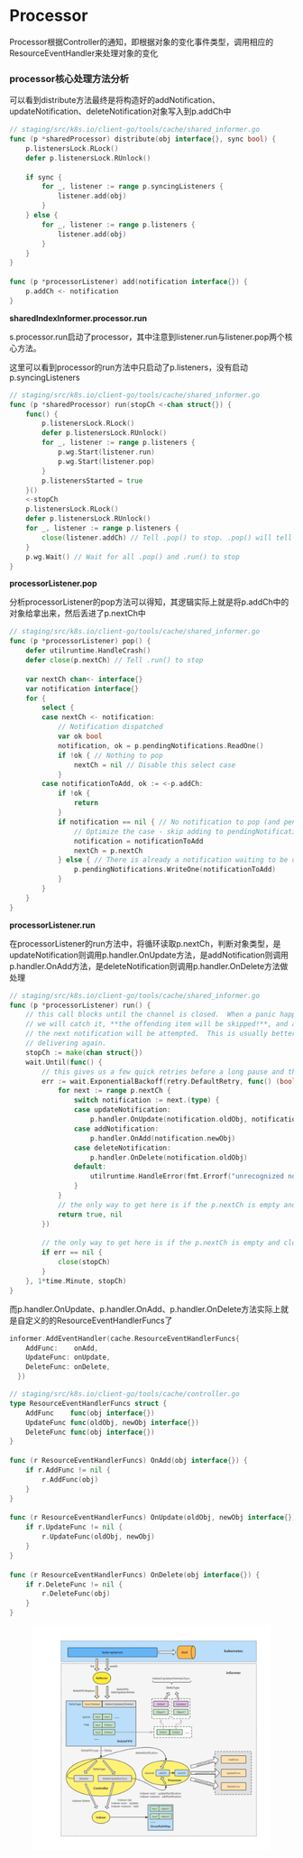 # Processor

Processor根据Controller的通知，即根据对象的变化事件类型，调用相应的ResourceEventHandler来处理对象的变化

### processor核心处理方法分析 <a href="#id-4processor-he-xin-chu-li-fang-fa-fen-xi" id="id-4processor-he-xin-chu-li-fang-fa-fen-xi"></a>

可以看到distribute方法最终是将构造好的addNotification、updateNotification、deleteNotification对象写入到p.addCh中

```go
// staging/src/k8s.io/client-go/tools/cache/shared_informer.go
func (p *sharedProcessor) distribute(obj interface{}, sync bool) {
	p.listenersLock.RLock()
	defer p.listenersLock.RUnlock()

	if sync {
		for _, listener := range p.syncingListeners {
			listener.add(obj)
		}
	} else {
		for _, listener := range p.listeners {
			listener.add(obj)
		}
	}
}

func (p *processorListener) add(notification interface{}) {
	p.addCh <- notification
}

```

**sharedIndexInformer.processor.run**

s.processor.run启动了processor，其中注意到listener.run与listener.pop两个核心方法。

这里可以看到processor的run方法中只启动了p.listeners，没有启动p.syncingListeners

```go
// staging/src/k8s.io/client-go/tools/cache/shared_informer.go
func (p *sharedProcessor) run(stopCh <-chan struct{}) {
	func() {
		p.listenersLock.RLock()
		defer p.listenersLock.RUnlock()
		for _, listener := range p.listeners {
			p.wg.Start(listener.run)
			p.wg.Start(listener.pop)
		}
		p.listenersStarted = true
	}()
	<-stopCh
	p.listenersLock.RLock()
	defer p.listenersLock.RUnlock()
	for _, listener := range p.listeners {
		close(listener.addCh) // Tell .pop() to stop. .pop() will tell .run() to stop
	}
	p.wg.Wait() // Wait for all .pop() and .run() to stop
}

```

**processorListener.pop**

分析processorListener的pop方法可以得知，其逻辑实际上就是将p.addCh中的对象给拿出来，然后丢进了p.nextCh中

```go
// staging/src/k8s.io/client-go/tools/cache/shared_informer.go
func (p *processorListener) pop() {
	defer utilruntime.HandleCrash()
	defer close(p.nextCh) // Tell .run() to stop

	var nextCh chan<- interface{}
	var notification interface{}
	for {
		select {
		case nextCh <- notification:
			// Notification dispatched
			var ok bool
			notification, ok = p.pendingNotifications.ReadOne()
			if !ok { // Nothing to pop
				nextCh = nil // Disable this select case
			}
		case notificationToAdd, ok := <-p.addCh:
			if !ok {
				return
			}
			if notification == nil { // No notification to pop (and pendingNotifications is empty)
				// Optimize the case - skip adding to pendingNotifications
				notification = notificationToAdd
				nextCh = p.nextCh
			} else { // There is already a notification waiting to be dispatched
				p.pendingNotifications.WriteOne(notificationToAdd)
			}
		}
	}
}

```

**processorListener.run**

在processorListener的run方法中，将循环读取p.nextCh，判断对象类型，是updateNotification则调用p.handler.OnUpdate方法，是addNotification则调用p.handler.OnAdd方法，是deleteNotification则调用p.handler.OnDelete方法做处理

```go
// staging/src/k8s.io/client-go/tools/cache/shared_informer.go
func (p *processorListener) run() {
	// this call blocks until the channel is closed.  When a panic happens during the notification
	// we will catch it, **the offending item will be skipped!**, and after a short delay (one second)
	// the next notification will be attempted.  This is usually better than the alternative of never
	// delivering again.
	stopCh := make(chan struct{})
	wait.Until(func() {
		// this gives us a few quick retries before a long pause and then a few more quick retries
		err := wait.ExponentialBackoff(retry.DefaultRetry, func() (bool, error) {
			for next := range p.nextCh {
				switch notification := next.(type) {
				case updateNotification:
					p.handler.OnUpdate(notification.oldObj, notification.newObj)
				case addNotification:
					p.handler.OnAdd(notification.newObj)
				case deleteNotification:
					p.handler.OnDelete(notification.oldObj)
				default:
					utilruntime.HandleError(fmt.Errorf("unrecognized notification: %T", next))
				}
			}
			// the only way to get here is if the p.nextCh is empty and closed
			return true, nil
		})

		// the only way to get here is if the p.nextCh is empty and closed
		if err == nil {
			close(stopCh)
		}
	}, 1*time.Minute, stopCh)
}


```

而p.handler.OnUpdate、p.handler.OnAdd、p.handler.OnDelete方法实际上就是自定义的的ResourceEventHandlerFuncs了

```go
informer.AddEventHandler(cache.ResourceEventHandlerFuncs{
    AddFunc:    onAdd,
    UpdateFunc: onUpdate,
    DeleteFunc: onDelete,
  })

```

```go
// staging/src/k8s.io/client-go/tools/cache/controller.go
type ResourceEventHandlerFuncs struct {
	AddFunc    func(obj interface{})
	UpdateFunc func(oldObj, newObj interface{})
	DeleteFunc func(obj interface{})
}

func (r ResourceEventHandlerFuncs) OnAdd(obj interface{}) {
	if r.AddFunc != nil {
		r.AddFunc(obj)
	}
}

func (r ResourceEventHandlerFuncs) OnUpdate(oldObj, newObj interface{}) {
	if r.UpdateFunc != nil {
		r.UpdateFunc(oldObj, newObj)
	}
}

func (r ResourceEventHandlerFuncs) OnDelete(obj interface{}) {
	if r.DeleteFunc != nil {
		r.DeleteFunc(obj)
	}
}

```

<figure><img src="../../.gitbook/assets/image.png" alt=""><figcaption></figcaption></figure>




